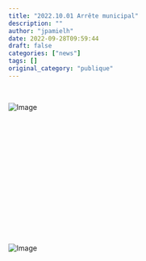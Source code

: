 ```yaml
---
title: "2022.10.01 Arrête municipal"
description: ""
author: "jpamielh"
date: 2022-09-28T09:59:44
draft: false
categories: ["news"]
tags: []
original_category: "publique"
---
```


&nbsp;

![Image](images/ccwavrin/documents/2022/Images/Arrete01.jpg)

&nbsp;

&nbsp;

&nbsp;

&nbsp;

&nbsp;

&nbsp;

&nbsp;

&nbsp;

![Image](images/ccwavrin/documents/2022/Images/Arrete02.jpg)